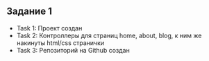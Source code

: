 ## Задание 1

* Task 1: Проект создан
* Task 2: Контроллеры для страниц home, about, blog, к ним же накинуты html/css странички
* Task 3: Репозиторий на Github создан
